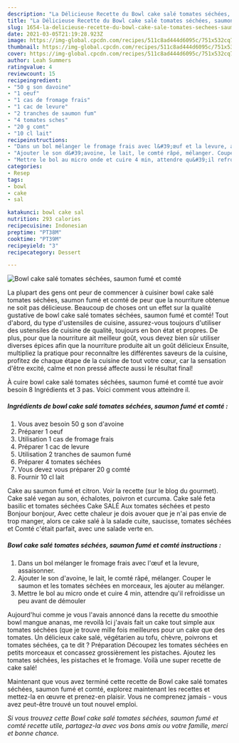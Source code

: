 ```yaml
---
description: "La Délicieuse Recette du Bowl cake salé tomates séchées, saumon fumé et comté"
title: "La Délicieuse Recette du Bowl cake salé tomates séchées, saumon fumé et comté"
slug: 1654-la-delicieuse-recette-du-bowl-cake-sale-tomates-sechees-saumon-fume-et-comte
date: 2021-03-05T21:19:28.923Z
image: https://img-global.cpcdn.com/recipes/511c8ad444d6095c/751x532cq70/bowl-cake-sale-tomates-sechees-saumon-fume-et-comte-photo-principale-de-la-recette.jpg
thumbnail: https://img-global.cpcdn.com/recipes/511c8ad444d6095c/751x532cq70/bowl-cake-sale-tomates-sechees-saumon-fume-et-comte-photo-principale-de-la-recette.jpg
cover: https://img-global.cpcdn.com/recipes/511c8ad444d6095c/751x532cq70/bowl-cake-sale-tomates-sechees-saumon-fume-et-comte-photo-principale-de-la-recette.jpg
author: Leah Summers
ratingvalue: 4
reviewcount: 15
recipeingredient:
- "50 g son davoine"
- "1 oeuf"
- "1 cas de fromage frais"
- "1 cac de levure"
- "2 tranches de saumon fum"
- "4 tomates sches"
- "20 g comt"
- "10 cl lait"
recipeinstructions:
- "Dans un bol mélanger le fromage frais avec l&#39;œuf et la levure, assaisonner."
- "Ajouter le son d&#39;avoine, le lait, le comté râpé, mélanger. Couper le saumon et les tomates séchées en morceaux, les ajouter au mélanger."
- "Mettre le bol au micro onde et cuire 4 min, attendre qu&#39;il refroidisse un peu avant de démouler"
categories:
- Resep
tags:
- bowl
- cake
- sal

katakunci: bowl cake sal 
nutrition: 293 calories
recipecuisine: Indonesian
preptime: "PT38M"
cooktime: "PT39M"
recipeyield: "3"
recipecategory: Dessert

---
```



![Bowl cake salé tomates séchées, saumon fumé et comté](https://img-global.cpcdn.com/recipes/511c8ad444d6095c/751x532cq70/bowl-cake-sale-tomates-sechees-saumon-fume-et-comte-photo-principale-de-la-recette.jpg)

La plupart des gens ont peur de commencer à cuisiner bowl cake salé tomates séchées, saumon fumé et comté de peur que la nourriture obtenue ne soit pas délicieuse. Beaucoup de choses ont un effet sur la qualité gustative de bowl cake salé tomates séchées, saumon fumé et comté! Tout d'abord, du type d'ustensiles de cuisine, assurez-vous toujours d'utiliser des ustensiles de cuisine de qualité, toujours en bon état et propres. De plus, pour que la nourriture ait meilleur goût, vous devez bien sûr utiliser diverses épices afin que la nourriture produite ait un goût délicieux Ensuite, multipliez la pratique pour reconnaître les différentes saveurs de la cuisine, profitez de chaque étape de la cuisine de tout votre cœur, car la sensation d'être excité, calme et non pressé affecte aussi le résultat final!

<!--inarticleads1-->

À cuire bowl cake salé tomates séchées, saumon fumé et comté tue avoir besoin 8 Ingrédients et 3 pas. Voici comment vous atteindre il.

##### Ingrédients de bowl cake salé tomates séchées, saumon fumé et comté :

1. Vous avez besoin 50 g son d&#39;avoine
1. Préparer 1 oeuf
1. Utilisation 1 cas de fromage frais
1. Préparer 1 cac de levure
1. Utilisation 2 tranches de saumon fumé
1. Préparer 4 tomates séchées
1. Vous devez vous préparer 20 g comté
1. Fournir 10 cl lait


Cake au saumon fumé et citron. Voir la recette (sur le blog du gourmet). Cake salé vegan au son, échalotes, poivron et curcuma. Cake salé feta basilic et tomates séchées Cake SALÉ Aux tomates séchées et pesto Bonjour bonjour, Avec cette chaleur je dois avouer que je n&#39;ai pas envie de trop manger, alors ce cake salé à la salade cuite, saucisse, tomates séchées et Comté c&#39;était parfait, avec une salade verte en. 

<!--inarticleads2-->

##### Bowl cake salé tomates séchées, saumon fumé et comté instructions :

1. Dans un bol mélanger le fromage frais avec l&#39;œuf et la levure, assaisonner.
1. Ajouter le son d&#39;avoine, le lait, le comté râpé, mélanger. Couper le saumon et les tomates séchées en morceaux, les ajouter au mélanger.
1. Mettre le bol au micro onde et cuire 4 min, attendre qu&#39;il refroidisse un peu avant de démouler


Aujourd&#39;hui comme je vous l&#39;avais annoncé dans la recette du smoothie bowl mangue ananas, me revoilà Ici j&#39;avais fait un cake tout simple aux tomates séchées (que je trouve mille fois meilleures pour un cake que des tomates. Un délicieux cake salé, végétarien au tofu, chèvre, poivrons et tomates séchées, ça te dit ? Préparation Découpez les tomates séchées en petits morceaux et concassez grossièrement les pistaches. Ajoutez les tomates séchées, les pistaches et le fromage. Voilà une super recette de cake salé! 

<!--inarticleads1-->

<p>
Maintenant que vous avez terminé cette recette de Bowl cake salé tomates séchées, saumon fumé et comté, explorez maintenant les recettes et mettez-la en œuvre et prenez-en plaisir. Vous ne comprenez jamais - vous avez peut-être trouvé un tout nouvel emploi.
</p>

<p>
<i>Si vous trouvez cette Bowl cake salé tomates séchées, saumon fumé et comté recette utile, partagez-la avec vos bons amis ou votre famille, merci et bonne chance.</i>
</p>
